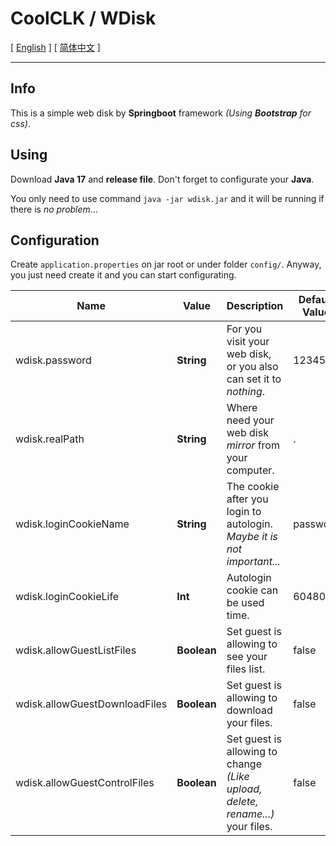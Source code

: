 # CoolCLK / WDisk

[ [English](README.md) ] [ [简体中文](README_zh-CN.md) ]

---

## Info

This is a simple web disk by **Springboot** framework _(Using **Bootstrap** for css)_.

## Using

Download **Java 17** and **release file**. Don't forget to configurate your **Java**.

You only need to use command `java -jar wdisk.jar` and it will be running if there is _no problem_...

## Configuration

Create `application.properties` on jar root or under folder `config/`. Anyway, you just need create it and you can start configurating.

| Name                          | Value       | Description                                                                    | Default Value |
|-------------------------------|-------------|--------------------------------------------------------------------------------|---------------|
| wdisk.password                | **String**  | For you visit your web disk, or you also can set it to _nothing_.              | 123456        |
| wdisk.realPath                | **String**  | Where need your web disk _mirror_ from your computer.                          | .             |
| wdisk.loginCookieName         | **String**  | The cookie after you login to autologin. _Maybe it is not important..._        | password      |
| wdisk.loginCookieLife         | **Int**     | Autologin cookie can be used time.                                             | 604800        |
| wdisk.allowGuestListFiles     | **Boolean** | Set guest is allowing to see your files list.                                  | false         |
| wdisk.allowGuestDownloadFiles | **Boolean** | Set guest is allowing to download your files.                                  | false         |
| wdisk.allowGuestControlFiles  | **Boolean** | Set guest is allowing to change _(Like upload, delete, rename...)_ your files. | false         |
